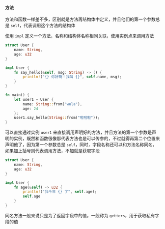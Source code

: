 #### 方法

方法和函数一样差不多，区别就是方法再结构体中定义，并且他们的第一个参数总是 `self`，代表调用这个方法的结构体

使用 `impl` 定义一个方法，名称和结构体名称相同关联，使用实例点来调用方法
```rust
struct User {
	name: String,
	age: u32
}

impl User {
	fn say_hello(&self, msg: String) -> () {
		println!("{} 你好啊！我叫 {}", self.name, msg);
	}
}

fn main() {
	let user1 = User {
		name: String::from("wula"),
		age: 24
	};
	user1.say_hello(String::from("啦啦啦"));
}
```

可以直接通过实例 `user1` 来直接调用声明好的方法，并且方法的第一个参数是声明的实例，既然和函数很像那代表方法也是可以传参的，不过就得再第二个位置来声明他了，因为第一个参数总是 `self`，同时，字段名称还可以和方法名称同名，如果加上括号则代表调用方法，不加就是获取字段

```rust
struct User {
	name: String,
	age: u32
}

impl User {
	fn age(&self) -> u32 {
		println!("我今年 {} 了", self.age);
		self.age
	}
}
```

同名方法一般来说只是为了返回字段中的值，一般称为 `getters`，用于获取私有字段的值